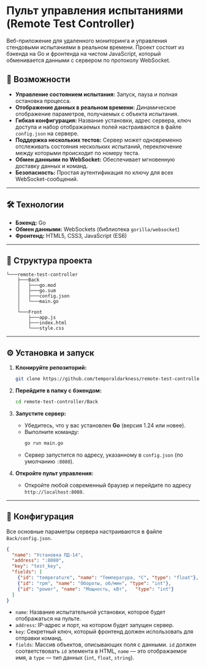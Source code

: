 # Пульт управления испытаниями (Remote Test Controller)

Веб-приложение для удаленного мониторинга и управления стендовыми испытаниями в реальном времени. Проект состоит из бэкенда на Go и фронтенда на чистом JavaScript, который обменивается данными с сервером по протоколу WebSocket.

## 🚀 Возможности

  * **Управление состоянием испытания:** Запуск, пауза и полная остановка процесса.
  * **Отображение данных в реальном времени:** Динамическое отображение параметров, получаемых с объекта испытания.
  * **Гибкая конфигурация:** Название установки, адрес сервера, ключ доступа и набор отображаемых полей настраиваются в файле `config.json` на сервере.
  * **Поддержка нескольких тестов:** Сервер может одновременно отслеживать состояния нескольких испытаний, переключение между которыми происходит по номеру теста.
  * **Обмен данными по WebSocket:** Обеспечивает мгновенную доставку данных и команд.
  * **Безопасность:** Простая аутентификация по ключу для всех WebSocket-сообщений.

-----

## 🛠️ Технологии

  * **Бэкенд:** Go
  * **Обмен данными:** WebSockets (библиотека `gorilla/websocket`)
  * **Фронтенд:** HTML5, CSS3, JavaScript (ES6)

-----

## 📂 Структура проекта

```
└───remote-test-controller
    ├───Back
    │   ├───go.mod
    │   ├───go.sum
    │   ├───config.json
    │   └───main.go
    │
    └───Front
        ├───app.js
        ├───index.html
        └───style.css
```

-----

## ⚙️ Установка и запуск

1.  **Клонируйте репозиторий:**

    ```bash
    git clone https://github.com/temporaldarkness/remote-test-controller.git
    ```

2.  **Перейдите в папку с бэкендом:**

    ```bash
    cd remote-test-controller/Back
    ```

3.  **Запустите сервер:**

      * Убедитесь, что у вас установлен **Go** (версия 1.24 или новее).
      * Выполните команду:
        ```bash
        go run main.go
        ```
      * Сервер запустится по адресу, указанному в `config.json` (по умолчанию `:8080`).

4.  **Откройте пульт управления:**

      * Откройте любой современный браузер и перейдите по адресу `http://localhost:8080`.

-----

## 🔧 Конфигурация

Все основные параметры сервера настраиваются в файле `Back/config.json`.

```json
{
  "name": "Установка ПД-14",
  "address": ":8080",
  "key": "test_key",
  "fields": [
    {"id": "temperature", "name": "Температура, °C", "type": "float"},
    {"id": "rpm", "name": "Обороты, об/мин", "type": "int"},
    {"id": "power", "name": "Мощность, кВт",   "type": "int"}
  ]
}
```

  * `name`: Название испытательной установки, которое будет отображаться на пульте.
  * `address`: IP-адрес и порт, на котором будет запущен сервер.
  * `key`: Секретный ключ, который фронтенд должен использовать для отправки команд.
  * `fields`: Массив объектов, описывающих поля с данными. `id` должен соответствовать `id` элемента в HTML, `name` — это отображаемое имя, а `type` — тип данных (`int`, `float`, `string`).

